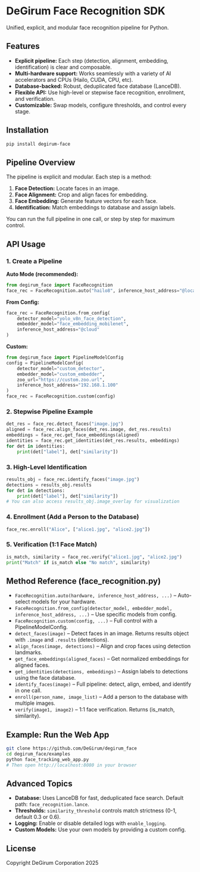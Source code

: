# DeGirum Face Recognition SDK

Unified, explicit, and modular face recognition pipeline for Python.

## Features

- **Explicit pipeline:** Each step (detection, alignment, embedding, identification) is clear and composable.
- **Multi-hardware support:** Works seamlessly with a variety of AI accelerators and CPUs (Hailo, CUDA, CPU, etc).
- **Database-backed:** Robust, deduplicated face database (LanceDB).
- **Flexible API:** Use high-level or stepwise face recognition, enrollment, and verification.
- **Customizable:** Swap models, configure thresholds, and control every stage.

## Installation

```bash
pip install degirum-face
```

## Pipeline Overview

The pipeline is explicit and modular. Each step is a method:

1. **Face Detection:** Locate faces in an image.
2. **Face Alignment:** Crop and align faces for embedding.
3. **Face Embedding:** Generate feature vectors for each face.
4. **Identification:** Match embeddings to database and assign labels.

You can run the full pipeline in one call, or step by step for maximum control.

## API Usage

### 1. Create a Pipeline

**Auto Mode (recommended):**
```python
from degirum_face import FaceRecognition
face_rec = FaceRecognition.auto("hailo8", inference_host_address="@localhost")
```

**From Config:**
```python
face_rec = FaceRecognition.from_config(
    detector_model="yolo_v8n_face_detection",
    embedder_model="face_embedding_mobilenet",
    inference_host_address="@cloud"
)
```

**Custom:**
```python
from degirum_face import PipelineModelConfig
config = PipelineModelConfig(
    detector_model="custom_detector",
    embedder_model="custom_embedder",
    zoo_url="https://custom.zoo.url",
    inference_host_address="192.168.1.100"
)
face_rec = FaceRecognition.custom(config)
```

### 2. Stepwise Pipeline Example

```python
det_res = face_rec.detect_faces("image.jpg")
aligned = face_rec.align_faces(det_res.image, det_res.results)
embeddings = face_rec.get_face_embeddings(aligned)
identities = face_rec.get_identities(det_res.results, embeddings)
for det in identities:
    print(det["label"], det["similarity"])
```

### 3. High-Level Identification

```python
results_obj = face_rec.identify_faces("image.jpg")
detections = results_obj.results
for det in detections:
    print(det["label"], det["similarity"])
# You can also access results_obj.image_overlay for visualization
```

### 4. Enrollment (Add a Person to the Database)

```python
face_rec.enroll("Alice", ["alice1.jpg", "alice2.jpg"])
```

### 5. Verification (1:1 Face Match)

```python
is_match, similarity = face_rec.verify("alice1.jpg", "alice2.jpg")
print("Match" if is_match else "No match", similarity)
```

## Method Reference (face_recognition.py)

- `FaceRecognition.auto(hardware, inference_host_address, ...)` – Auto-select models for your hardware.
- `FaceRecognition.from_config(detector_model, embedder_model, inference_host_address, ...)` – Use specific models from config.
- `FaceRecognition.custom(config, ...)` – Full control with a PipelineModelConfig.
- `detect_faces(image)` – Detect faces in an image. Returns results object with `.image` and `.results` (detections).
- `align_faces(image, detections)` – Align and crop faces using detection landmarks.
- `get_face_embeddings(aligned_faces)` – Get normalized embeddings for aligned faces.
- `get_identities(detections, embeddings)` – Assign labels to detections using the face database.
- `identify_faces(image)` – Full pipeline: detect, align, embed, and identify in one call.
- `enroll(person_name, image_list)` – Add a person to the database with multiple images.
- `verify(image1, image2)` – 1:1 face verification. Returns (is_match, similarity).

## Example: Run the Web App

```bash
git clone https://github.com/DeGirum/degirum_face
cd degirum_face/examples
python face_tracking_web_app.py
# Then open http://localhost:8080 in your browser
```

## Advanced Topics

- **Database:** Uses LanceDB for fast, deduplicated face search. Default path: `face_recognition.lance`.
- **Thresholds:** `similarity_threshold` controls match strictness (0-1, default 0.3 or 0.6).
- **Logging:** Enable or disable detailed logs with `enable_logging`.
- **Custom Models:** Use your own models by providing a custom config.

## License

Copyright DeGirum Corporation 2025

